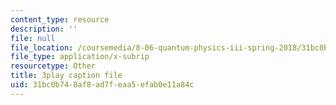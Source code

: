 ```yaml
---
content_type: resource
description: ''
file: null
file_location: /coursemedia/8-06-quantum-physics-iii-spring-2018/31bc0b748af8ad7feaa5efab0e11a84c_FXRRP-PB4Bk.srt
file_type: application/x-subrip
resourcetype: Other
title: 3play caption file
uid: 31bc0b74-8af8-ad7f-eaa5-efab0e11a84c
---
```

